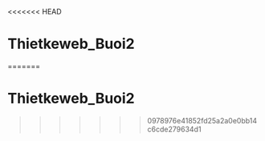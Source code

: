 <<<<<<< HEAD
# Thietkeweb_Buoi2
=======
# Thietkeweb_Buoi2
>>>>>>> 0978976e41852fd25a2a0e0bb14c6cde279634d1
